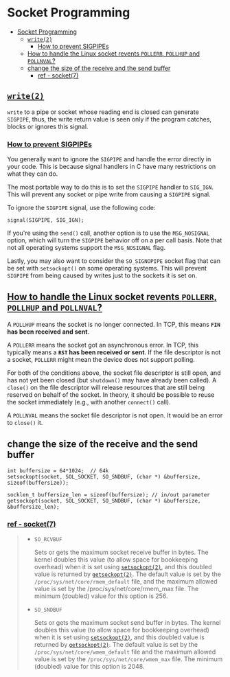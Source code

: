 # Socket Programming

- [Socket Programming](#socket-programming)
  - [`write(2)`](#write2)
    - [How to prevent SIGPIPEs](#how-to-prevent-sigpipes)
  - [How to handle the Linux socket revents `POLLERR`, `POLLHUP` and `POLLNVAL`?](#how-to-handle-the-linux-socket-revents-pollerr-pollhup-and-pollnval)
  - [change the size of the receive and the send buffer](#change-the-size-of-the-receive-and-the-send-buffer)
    - [ref - socket(7)](#ref---socket7)

## [`write(2)`](https://man7.org/linux/man-pages/man2/write.2.html)

`write` to a pipe or socket whose reading end is closed can generate `SIGPIPE`, thus, the write return value is seen only if the program catches, blocks or ignores this signal.

### [How to prevent SIGPIPEs](https://stackoverflow.com/questions/108183/how-to-prevent-sigpipes-or-handle-them-properly)

You generally want to ignore the `SIGPIPE` and handle the error directly in your code. This is because signal handlers in C have many restrictions on what they can do.

The most portable way to do this is to set the `SIGPIPE` handler to `SIG_IGN`. This will prevent any socket or pipe write from causing a `SIGPIPE` signal.

To ignore the `SIGPIPE` signal, use the following code:

    signal(SIGPIPE, SIG_IGN);

If you're using the `send()` call, another option is to use the `MSG_NOSIGNAL` option, which will turn the `SIGPIPE` behavior off on a per call basis. Note that not all operating systems support the `MSG_NOSIGNAL` flag.

Lastly, you may also want to consider the `SO_SIGNOPIPE` socket flag that can be set with `setsockopt()` on some operating systems. This will prevent `SIGPIPE` from being caused by writes just to the sockets it is set on.

## [How to handle the Linux socket revents `POLLERR`, `POLLHUP` and `POLLNVAL`?](https://stackoverflow.com/questions/24791625/how-to-handle-the-linux-socket-revents-pollerr-pollhup-and-pollnval)

A `POLLHUP` means the socket is no longer connected. In TCP, this means **`FIN` has been received and sent**.

A `POLLERR` means the socket got an asynchronous error. In TCP, this typically means a **`RST` has been received or sent**. If the file descriptor is not a socket, `POLLERR` might mean the device does not support polling.

For both of the conditions above, the socket file descriptor is still open, and has not yet been closed (but `shutdown()` may have already been called). A `close()` on the file descriptor will release resources that are still being reserved on behalf of the socket. In theory, it should be possible to reuse the socket immediately (e.g., with another `connect()` call).

A `POLLNVAL` means the socket file descriptor is not open. It would be an error to `close()` it.

## change the size of the receive and the send buffer

    int buffersize = 64*1024;  // 64k
    setsockopt(socket, SOL_SOCKET, SO_SNDBUF, (char *) &buffersize, sizeof(buffersize));

    socklen_t buffersize_len = sizeof(buffersize); // in/out parameter
    getsockopt(socket, SOL_SOCKET, SO_SNDBUF, (char *) &buffersize, &buffersize_len);

### [ref - socket(7)](https://www.man7.org/linux/man-pages/man7/socket.7.html)

> - `SO_RCVBUF`
>
>   Sets or gets the maximum socket receive buffer in bytes. The kernel doubles this value (to allow space for bookkeeping overhead) when it is set using [`setsockopt(2)`](https://www.man7.org/linux/man-pages/man2/setsockopt.2.html), and this doubled value is returned by [`getsockopt(2)`](https://www.man7.org/linux/man-pages/man2/getsockopt.2.html). The default value is set by the `/proc/sys/net/core/rmem_default` file, and the maximum allowed value is set by the /proc/sys/net/core/rmem_max file.  The minimum (doubled) value for this option is 256.
>
> - `SO_SNDBUF`
>
>   Sets or gets the maximum socket send buffer in bytes. The kernel doubles this value (to allow space for bookkeeping overhead) when it is set using [`setsockopt(2)`](https://www.man7.org/linux/man-pages/man2/setsockopt.2.html), and this doubled value is returned by [`getsockopt(2)`](https://www.man7.org/linux/man-pages/man2/getsockopt.2.html). The default value is set by the `/proc/sys/net/core/wmem_default` file and the maximum allowed value is set by the `/proc/sys/net/core/wmem_max` file. The minimum (doubled) value for this option is 2048.
